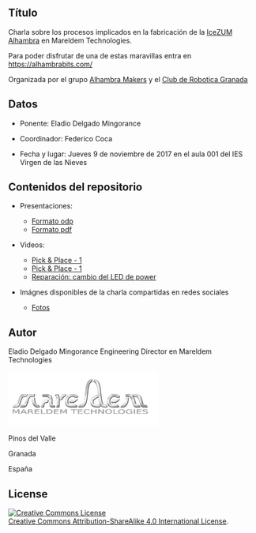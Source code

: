 ## Título

Charla sobre los procesos implicados en la fabricación de la [IceZUM Alhambra](https://github.com/AlhambraMakers/Charlas/blob/master/Eladio-Delgado/2017-11-23%20Charla%20Alhambra%20Makers/Presentacion/2017-11-23_Fabricacion-Alhambra.odp) en Mareldem Technologies.

Para poder disfrutar de una de estas maravillas entra en https://alhambrabits.com/

Organizada por el grupo [Alhambra Makers](https://github.com/AlhambraMakers) y el [Club de Robotica Granada](https://www.google.es/url?sa=t&rct=j&q=&esrc=s&source=web&cd=1&cad=rja&uact=8&ved=0ahUKEwj67_-i6rTXAhVJ7BQKHUcpAXcQFggmMAA&url=http%3A%2F%2Fclubroboticagranada.esy.es%2F&usg=AOvVaw1Yp0stAn4jz7DaayDFu0a-)

## Datos

* Ponente: Eladio Delgado Mingorance

* Coordinador: Federico Coca

* Fecha y lugar: Jueves 9 de noviembre de 2017 en el aula 001 del IES Virgen de las Nieves 

## Contenidos del repositorio
* Presentaciones:

    - [Formato odp](https://github.com/AlhambraMakers/Charlas/blob/master/Eladio-Delgado/2017-11-23%20Charla%20Alhambra%20Makers/Presentacion/2017-11-23_Fabricacion-Alhambra.odp)
    - [Formato pdf](https://github.com/AlhambraMakers/Charlas/blob/master/Eladio-Delgado/2017-11-23%20Charla%20Alhambra%20Makers/pdfs/2017-11-23%20Fabricacion%20Alhambra.pdf)

* Videos:
  - [Pick & Place - 1](https://github.com/AlhambraMakers/Charlas/blob/master/Eladio-Delgado/2017-11-23%20Charla%20Alhambra%20Makers/Videos/PickandPlace1.mp4)
  - [Pick & Place - 1](https://github.com/AlhambraMakers/Charlas/blob/master/Eladio-Delgado/2017-11-23%20Charla%20Alhambra%20Makers/Videos/PickandPlace2.mp4)
  - [Reparación: cambio del LED de power](https://github.com/AlhambraMakers/Charlas/blob/master/Eladio-Delgado/2017-11-23%20Charla%20Alhambra%20Makers/Videos/03%20-%20Cambio%20LED.mp4)

* Imágnes disponibles de la charla compartidas en redes sociales

    - [Fotos](https://github.com/AlhambraMakers/Charlas/tree/master/Eladio-Delgado/2017-11-23%20Charla%20Alhambra%20Makers/Fotos)

## Autor

Eladio Delgado Mingorance Engineering Director en Mareldem Technologies

![Mareldem Technologies](https://github.com/AlhambraMakers/Charlas/blob/master/Eladio-Delgado/Images/Mareldem.png)

Pinos del Valle

Granada

España 


## **License**
<a rel="license" href="http://creativecommons.org/licenses/by-sa/4.0/"><img alt="Creative Commons License" style="border-width:0" src="https://i.creativecommons.org/l/by-sa/4.0/88x31.png" /></a><br /> <a rel="license" href="http://creativecommons.org/licenses/by-sa/4.0/">Creative Commons Attribution-ShareAlike 4.0 International License</a>.




